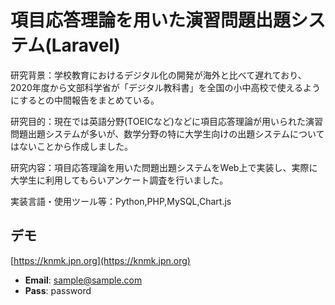 # 項目応答理論を用いた演習問題出題システム(Laravel)
研究背景：学校教育におけるデジタル化の開発が海外と比べて遅れており、2020年度から文部科学省が「デジタル教科書」を全国の小中高校で使えるようにするとの中間報告をまとめている。

研究目的：現在では英語分野(TOEICなど)などに項目応答理論が用いられた演習問題出題システムが多いが、数学分野の特に大学生向けの出題システムについてはないことから作成しました。

研究内容：項目応答理論を用いた問題出題システムをWeb上で実装し、実際に大学生に利用してもらいアンケート調査を行いました。

実装言語・使用ツール等：Python,PHP,MySQL,Chart.js


## デモ

[https://knmk.jpn.org](https://knmk.jpn.org)

- __Email__: sample@sample.com
- __Pass__: password


